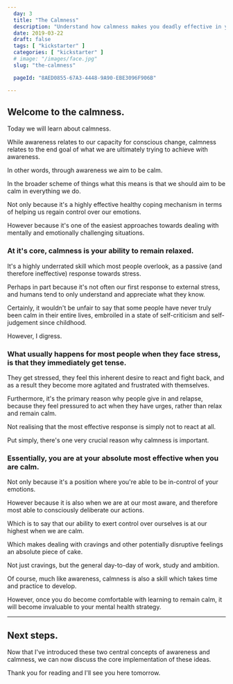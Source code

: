 ```yaml
---
  day: 3
  title: "The Calmness"
  description: "Understand how calmness makes you deadly effective in your day-to-day life."
  date: 2019-03-22
  draft: false
  tags: [ "kickstarter" ]
  categories: [ "kickstarter" ]
  # image: "/images/face.jpg"
  slug: "the-calmness"

  pageId: "8AED0855-67A3-4448-9A90-EBE3096F906B"

---
```



## Welcome to the calmness.

Today we will learn about calmness.

While awareness relates to our capacity for conscious change, calmness relates to the end goal of what we are ultimately trying to achieve with awareness.

In other words, through awareness we aim to be calm.

In the broader scheme of things what this means is that we should aim to be calm in everything we do.

Not only because it's a highly effective healthy coping mechanism in terms of helping us regain control over our emotions.

However because it's one of the easiest approaches towards dealing with mentally and emotionally challenging situations.


### At it's core, calmness is your ability to remain relaxed.


It's a highly underrated skill which most people overlook, as a passive (and therefore ineffective) response towards stress.

Perhaps in part because it's not often our first response to external stress, and humans tend to only understand and appreciate what they know.

Certainly, it wouldn't be unfair to say that some people have never truly been calm in their entire lives, embroiled in a state of self-criticism and self-judgement since childhood.

However, I digress.


### What usually happens for most people when they face stress, is that they immediately get tense.


They get stressed, they feel this inherent desire to react and fight back, and as a result they become more agitated and frustrated with themselves.

Furthermore, it's the primary reason why people give in and relapse, because they feel pressured to act when they have urges, rather than relax and remain calm.

Not realising that the most effective response is simply not to react at all.

Put simply, there's one very crucial reason why calmness is important.


### Essentially, you are at your absolute most effective when you are calm.


Not only because it's a position where you're able to be in-control of your emotions.

However because it is also when we are at our most aware, and therefore most able to consciously deliberate our actions.

Which is to say that our ability to exert control over ourselves is at our highest when we are calm.

Which makes dealing with cravings and other potentially disruptive feelings an absolute piece of cake.

Not just cravings, but the general day-to-day of work, study and ambition.

Of course, much like awareness, calmness is also a skill which takes time and practice to develop.

However, once you do become comfortable with learning to remain calm, it will become invaluable to your mental health strategy.


---


## Next steps.

Now that I've introduced these two central concepts of awareness and calmness, we can now discuss the core implementation of these ideas.

Thank you for reading and I'll see you here tomorrow.
